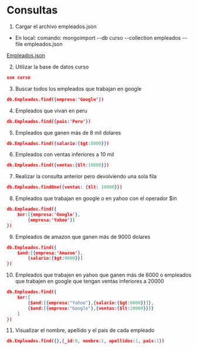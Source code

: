 # Consultas
1. Cargar el archivo empleados.json

- En local:
    comando:
        mongoimport --db curso --collection empleados --file empleados.json

[Empleados.json](./Data/empleados.json)

2. Utilizar la base de datos curso
```json
use curso
```

3. Buscar todos los empleados que trabajan en google
```json
db.Empleados.find({empresa:'Google'})
```

4. Empleados que vivan en peru
```json
db.Empleados.find({pais:'Peru'})
```

5. Empleados que ganen más de 8 mil dolares
```json
db.Empleados.find({salario:{$gt:8000}})
```

6. Empleados con ventas inferiores a 10 mil
```json
db.Empleados.find({ventas:{$lt:10000}})
```

7. Realizar la consulta anterior pero devolviendo una sola fila
```json
db.Empleados.findOne({ventas: {$lt: 10000}})
```

8. Empleados que trabajan en google o en yahoo con el operador $in
```json
db.Empleados.find({
    $or:[{empresa:'Google'},
        {empresa:'Yahoo'}]
})
```

9. Empleados de amazon que ganen más de 9000 dolares 
```json
db.Empleados.find({
    $and:[{empresa:'Amazon'},
        {salario:{$gt:9000}}]
})
```

10. Empleados que trabajen en yahoo que ganen más de 6000 o empleados que trabajen en google que tengan ventas inferiores a 20000
```json
db.Empleados.find({
    $or:[
        {$and:[{empresa:"Yahoo"},{salario:{$gt:6000}}]},
        {$and:[{empresa:"Google"},{ventas:{$lt:20000}}]}
    ]
})
```

11. Visualizar el nombre, apellido y el pais de cada empleado
```json
db.Empleados.find({},{_id:0, nombre:1, apellidos:1, pais:1})
```
